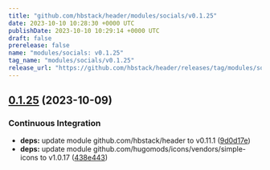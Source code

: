 ```yaml
---
title: "github.com/hbstack/header/modules/socials/v0.1.25"
date: 2023-10-10 10:28:30 +0000 UTC
publishDate: 2023-10-10 10:29:14 +0000 UTC
draft: false
prerelease: false
name: "modules/socials: v0.1.25"
tag_name: "modules/socials/v0.1.25"
release_url: "https://github.com/hbstack/header/releases/tag/modules/socials/v0.1.25"
---
```


## [0.1.25](https://github.com/hbstack/header/compare/modules/socials/v0.1.24...modules/socials/v0.1.25) (2023-10-09)


### Continuous Integration

* **deps:** update module github.com/hbstack/header to v0.11.1 ([9d0d17e](https://github.com/hbstack/header/commit/9d0d17e0a4e503b02f572b094a5c4c60023dd1cb))
* **deps:** update module github.com/hugomods/icons/vendors/simple-icons to v1.0.17 ([438e443](https://github.com/hbstack/header/commit/438e4433745d492898d5b5898182291eb204cb05))
